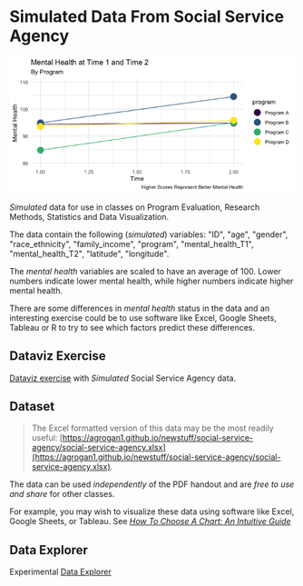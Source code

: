 # Simulated Data From Social Service Agency

![Mental Health By Program](slopegraph.png)

*Simulated* data for use in classes on Program Evaluation, Research Methods, Statistics and Data Visualization.

The data contain the following (*simulated*) variables:  "ID", "age", "gender", "race_ethnicity", "family_income", "program", "mental_health_T1", "mental_health_T2", "latitude", "longitude".

The *mental health* variables are scaled to have an average of 100. Lower numbers indicate lower mental health, while higher numbers indicate higher mental health.

There are some differences in *mental health* status in the data and an interesting exercise could be to use software like Excel, Google Sheets, Tableau or R to try to see which factors predict these differences.

## Dataviz Exercise

[Dataviz exercise](https://agrogan1.github.io/newstuff/social-service-agency/social-service-agency.pdf) with *Simulated* Social Service Agency data.

## Dataset

> The Excel formatted version of this data may be the most readily useful: [https://agrogan1.github.io/newstuff/social-service-agency/social-service-agency.xlsx](https://agrogan1.github.io/newstuff/social-service-agency/social-service-agency.xlsx).

The data can be used *independently* of the PDF handout and are *free to use and share* for other classes.

For example, you may wish to visualize these data using software like Excel, Google Sheets, or Tableau. See [*How To Choose A Chart: An Intuitive Guide*](https://agrogan1.github.io/newstuff/how-to-choose-a-chart-intuitive/how-to-choose-a-chart-intuitive.pdf)

## Data Explorer

Experimental [Data Explorer](./data-explorer.html)





